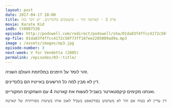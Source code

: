 ```yaml
---
layout: post
date: 2017-04-17 18:00
title: פרק 3 - קארטה קיד - פושטקים בלונדינים. יש דבר כזה
movie: Karate Kid
imdb: tt0087538
episode: http://podswell.com/redirect/podswell/sha/01da83f4ffcc4172c50f73ff187ee2285009ad9a.mp3?name=movietalker
ep-file: 01da83f4ffcc4172c50f73ff187ee2285009ad9a.mp3
image : /assets/images/ep3.jpg
episode-number: 3
next-week: V for Vendetta (2005)
permalink: /episodes/03-:title/
---
```

זהר לומד על היפנים במלחמת העולם השניה.

דין לא מבין למה כל הרשעים באייטיז הם בלונדינים.

ואנחנו מקימים קיקסטארטר בשביל לעשות את קארטה 4 עם השחקנים המקוריים.

`דין עדיין לא בטוח אם זהר לא משתמש בפודקאסט בשביל לאמן אותו בשיטות מסורתיות של קארטה
`

